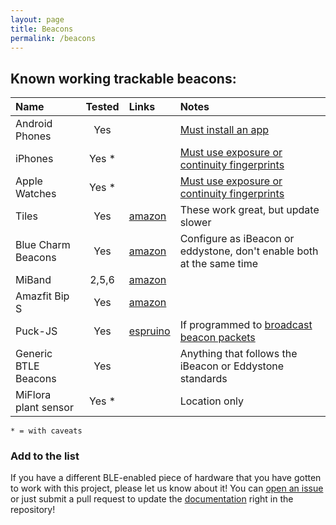 ```yaml
---
layout: page
title: Beacons
permalink: /beacons
---
```


## Known working trackable beacons:

| Name                | Tested  | Links                                      | Notes                                                                |
|:--------------------|:-------:|:-------------------------------------------|:---------------------------------------------------------------------|
|Android Phones       | Yes     |                                            | [Must install an app](/beacons/apps)
|iPhones              | Yes *   |                                            | [Must use exposure or continuity fingerprints](/beacons/apps)
|Apple Watches        | Yes *   |                                            | [Must use exposure or continuity fingerprints](/beacons/apps)
|Tiles                | Yes     | [amazon](https://amzn.to/3h77T5f)          | These work great, but update slower
|Blue Charm Beacons   | Yes     | [amazon](https://amzn.to/2YGdA3w)          | Configure as iBeacon or eddystone, don't enable both at the same time
|MiBand               | 2,5,6   | [amazon](https://amzn.to/3E8AJMh)          |
|Amazfit Bip S        | Yes     | [amazon](https://amzn.to/3C4DyMK)          |
|Puck-JS              | Yes     | [espruino](https://www.espruino.com/Puck.js) | If programmed to [broadcast beacon packets](https://gist.github.com/jptrsn/d6cb9b9cdbcd41f3500708f8b694cad2)
|Generic BTLE Beacons | Yes     |                                            | Anything that follows the iBeacon or Eddystone standards
|MiFlora plant sensor | Yes *   |                                            | Location only |

`* = with caveats`

### Add to the list

If you have a different BLE-enabled piece of hardware that you have gotten to work with this project, please let us know about it! You can [open an issue](https://github.com/ESPresense/ESPresense/issues/new) or just submit a pull request to update the [documentation](https://github.com/ESPresense/ESPresense.github.io) right in the repository!
